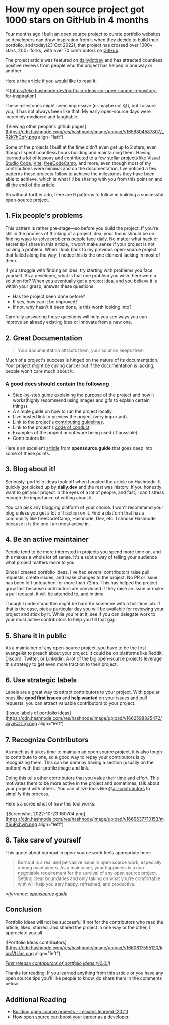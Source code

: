 # How my open source project got 1000 stars on GitHub in 4 months

Four months ago I built an open source project to curate portfolio websites so developers can draw inspiration from it when they decide to build their portfolio, and today(23 Oct 2022), that project has crossed over 1000+ stars, 200+ forks, with over 70 contributors on [GitHub](https://github.com/evavic44/portfolio-ideas).

The project article was featured on [dailydotdev](https://app.daily.dev/posts/4LN4RnfYy) and has attracted countless positive reviews from people who the project has helped in one way or another.

Here's the article if you would like to read it:

%[https://eke.hashnode.dev/portfolio-ideas-an-open-source-repository-for-inspiration]

These milestones might seem impressive (or maybe not 😅), but I assure you, it has not always been like that. My early open-source days were incredibly mediocre and laughable. 

![Viewing other people's github pages](https://cdn.hashnode.com/res/hashnode/image/upload/v1656804587807/_R2k7hCqN.png align="left")

Some of the projects I built at the time didn't even get up to 2 stars, even though I spent countless hours building and maintaining them. Having learned a lot of lessons and contributed to a few stellar projects like [Visual Studio Code](https://github.com/google/google-chrome-docs), [Vite](https://github.com/vite/vitejs), [freeCodeCamp](https://github.com/freecodecamp), and more, even though most of my contributions were minimal and on the documentation, I've noticed a few patterns these projects follow to achieve the milestones they have been able to achieve, which is what I'll be sharing with you from this point on and till the end of the article.

So without further ado, here are 9 patterns to follow in building a successful open-source project.

## 1. Fix people's problems
This pattern is rather pre-stage—so before you build the project. If you're still in the process of thinking of a project idea, your focus should be on finding ways to solve problems people face daily. No matter what hack or secret tip I share in this article, it won't make sense if your project is not solving a problem. When I look back to my previous open-source project that failed along the way, I notice this is the one element lacking in most of them.

If you struggle with finding an idea, try starting with problems you face yourself. As a developer, what is that one problem you wish there were a solution for? When you eventually get a project idea, and you believe it is within your grasp, answer these questions:

- Has the project been done before?
- If yes, how can it be improved?
- If not, why hasn't it been done, is this worth looking into?

Carefully answering these questions will help you see ways you can improve an already existing idea or innovate from a new one.

## 2. Great Documentation

> Your documentation attracts them, your solution keeps them

Much of a project's success is hinged on the nature of its documentation. Your project might be curing cancer but if the documentation is lacking, people won't care much about it.

### A good docs should contain the following
- Step-by-step guide explaining the purpose of the project and how it works(highly recommend using images and gifs to explain certain things).
- A simple guide on how to run the project locally.
- Live hosted link to preview the project (very important).
- Link to the project's [contributing guidelines](https://github.com/Evavic44/portfolio-ideas/blob/main/CONTRIBUTING.md).
- Link to the project's [code of conduct](https://github.com/Evavic44/portfolio-ideas/blob/main/CODE_OF_CONDUCT.md).
- Examples of the project or software being used (if possible).
- Contributors list

Here's an excellent [article](https://opensource.guide/starting-a-project/) from **opensource.guide** that goes deep into some of these points.

## 3. Blog about it!
Seriously, portfolio ideas took off when I posted the article on Hashnode. It quickly got picked up by **daily.dev** and the rest was history. If you honestly want to get your project in the eyes of a lot of people, and fast, I can't stress enough the importance of writing about it. 

You can pick any blogging platform of your choice. I won't recommend your blog unless you get a lot of traction on it. Find a platform that has a community like freeCodeCamp, Hashnode, Dev, etc. I choose Hashnode because it is the one I am most active in. 

## 4. Be an active maintainer 
People tend to be more interested in projects you spend more time on, and this makes a whole lot of sense. It's a subtle way of telling your audience what project matters more to you.

Since I created portfolio ideas, I've had several contributors raise pull requests, create issues, and make changes to the project. No PR or issue has been left untouched for more than 72hrs. This has helped the project grow fast because contributors are convinced if they raise an issue or make a pull request, it will be attended to, and in time. 

Though I understand this might be hard for someone with a full-time job. If that is the case, pick a particular day you will be available for reviewing your project and stick by it. While you're at it, see if you can delegate work to your most active contributors to help you fill that gap.

## 5. Share it in public
As a maintainer of any open-source project, you have to be the first evangelist to preach about your project. It could be on platforms like Reddit, Discord, Twitter, or Linkedin. A lot of the big open-source projects leverage this strategy to get even more traction to their project.

## 6. Use strategic labels 
Labels are a great way to attract contributors to your project. With popular ones like **good first issues** and **help wanted** on your issues and pull requests, you can attract valuable contributors to your project. 

![Issue labels of portfolio ideas](https://cdn.hashnode.com/res/hashnode/image/upload/v1662598825472/vxyeQ1zTg.png align="left")

## 7. Recognize Contributors
As much as it takes time to maintain an open source project,  it is also tough to contribute to one, so a good way to repay your contributors is by recognizing them. This can be done by having a section (usually on the bottom) with their profile image and link.

Doing this tells other contributors that you value their time and effort. This motivates them to be more active in the project and sometimes, talk about your project with others. You can utilize tools like [@all-contributors](https://allcontributors.org/en) to simplify this process.

Here's a screenshot of how this tool works:

![Screenshot 2022-10-23 160704.png](https://cdn.hashnode.com/res/hashnode/image/upload/v1666537710153/mXSuPxhwh.png align="left")

## 8. Take care of yourself

This quote about burnout in open-source work feels appropriate here:

> Burnout is a real and pervasive issue in open source work, especially among maintainers. As a maintainer, your happiness is a non-negotiable requirement for the survival of any open source project. Setting clear boundaries and only taking on what you’re comfortable with will help you stay happy, refreshed, and productive.

*referrence: [opensource guide](https://opensource.guide/best-practices/)*

## Conclusion
Portfolio ideas will not be successful if not for the contributors who read the article, liked, starred, and shared the project in one way or the other, I appreciate you all. 

![Portfolio Ideas contributors](https://cdn.hashnode.com/res/hashnode/image/upload/v1660617555120/kbrcVtUas.png align="left")

*[First release contributors of portfolio ideas (v0.0.1)](https://github.com/Evavic44/portfolio-ideas/releases/tag/v0.0.1)*

Thanks for reading. If you learned anything from this article or you have any open source tips you'll like people to know, do share them in the comments below.

## Additional Reading
- [Building open source projects - Lessons learned (2021)](https://www.timlrx.com/blog/building-open-source-projects-lessons-i-learned-2021)
- [How open source can boost your career as a developer](https://eke.hashnode.dev).